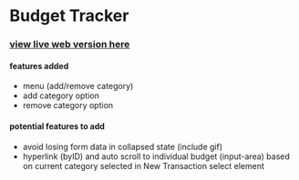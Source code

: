 # Budget Tracker

### [view live web version here](https://main--kesef-budget-tracker.netlify.app/)


#### features added

- menu (add/remove category)
- add category option
- remove category option

#### potential features to add

- avoid losing form data in collapsed state (include gif)
- hyperlink (byID) and auto scroll to individual budget (input-area) based on current category selected in New Transaction select element 

